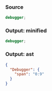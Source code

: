 ### Source
```js parse:stmt
debugger;
```

### Output: minified
```js
debugger;
```

### Output: ast
```json
{
  "Debugger": {
    "span": "0:9"
  }
}
```
